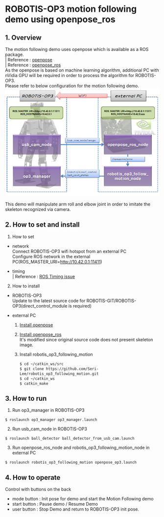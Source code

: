 # ROBOTIS-OP3 motion following demo using openpose_ros

## 1. Overview  
The motion following demo uses openpose which is available as a ROS package.  
 | Reference : [openpose](https://github.com/CMU-Perceptual-Computing-Lab/openpose)  
 | Reference : [openpose_ros](https://github.com/ildoonet/ros-openpose)  
As the openpose is based on machine learning algorithm, additional PC with nVidia GPU will be required in order to process the algorithm for ROBOTIS-OP3.  
Please refer to below configuration for the motion following demo.
![System Structure](https://github.com/Seri-Lee/robotis_op3_following_motion/blob/master/doc/system_structure.png?raw=true)

This demo will manipulate arm roll and elbow joint in order to imitate the skeleton recognized via camera.

## 2. How to set and install
1. How to set  
 - network  
    Connect ROBOTIS-OP3 wifi hotspot from an external PC  
    Configure ROS network in the external PC(ROS_MASTER_URI=http://10.42.0.1:11411)  

 - timing  
     | Reference : [ROS Timing issue](http://wiki.ros.org/ROS/NetworkSetup#Timing_issues.2C_TF_complaining_about_extrapolation_into_the_future.3F)

2. How to install  
 - ROBOTIS-OP3  
     Update to the latest source code for ROBOTIS-GIT/ROBOTIS-OP3(direct_control_module is required)  

 - external PC  
     1. [Install openpose](https://github.com/CMU-Perceptual-Computing-Lab/openpose/blob/master/doc/installation.md)  

     2. [Install openpose_ros](https://github.com/Seri-Lee/ros-openpose#installation)  
       It's modified since original source code does not present skeleton image.

     3. Install robotis_op3_following_motion  
        ```
        $ cd ~/catkin_ws/src  
        $ git clone https://github.com/Seri-Lee/robotis_op3_following_motion.git  
        $ cd ~/catkin_ws  
        $ catkin_make  
        ```


## 3. How to run
1. Run op3_manager in ROBOTIS-OP3
```
$ roslaunch op3_manager op3_manager.launch
```  

2. Run usb_cam_node in ROBOTIS-OP3
```
$ roslaunch ball_detector ball_detector_from_usb_cam.launch
```  

3. Run openpose_ros_node and robotis_op3_following_motion_node in external PC
```
$ roslaunch robotis_op3_following_motion openpose_op3.launch
```  


## 4. How to operate
Control with buttons on the back  

- mode button : Init pose for demo and start the Motion Following demo  
- start button : Pause demo / Resume Demo  
- user button : Stop Demo and return to ROBOTIS-OP3 init pose.  
